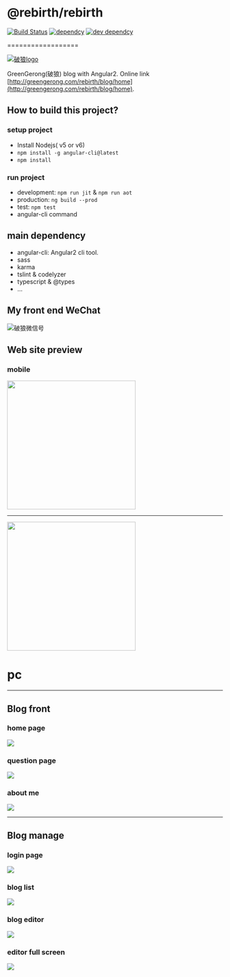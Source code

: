 # @rebirth/rebirth

[![Build Status](https://travis-ci.org/greengerong/rebirth.svg?branch=master)](https://travis-ci.org/greengerong/rebirth)
[![dependcy](https://david-dm.org/greengerong/rebirth.svg)](https://david-dm.org/greengerong/rebirth)
[![dev dependcy](https://david-dm.org/greengerong/rebirth/dev-status.svg)](https://david-dm.org/greengerong/rebirth?type=dev)

==================

[![破狼logo](http://images2015.cnblogs.com/blog/63184/201607/63184-20160730102027700-792274919.png)](http://www.cnblogs.com/whitewolf/)

GreenGerong(破狼) blog with Angular2.  Online link [http://greengerong.com/rebirth/blog/home](http://greengerong.com/rebirth/blog/home).

## How to build this project?

### setup project

* Install Nodejs( v5 or v6)
* `npm install -g angular-cli@latest`
* `npm install`

### run project

* development: `npm run jit` & `npm run aot`
* production: `ng build --prod`
* test: `npm test`
* angular-cli command

## main dependency

* angular-cli: Angular2 cli tool.
* sass
* karma
* tslint & codelyzer
* typescript & @types
* ...

## My front end WeChat

![破狼微信号](https://github.com/greengerong/rebirth/blob/master/src/assets/img/wei-xin-wolf-er-wei-ma.png?raw=true)

## Web site preview

### mobile

<img src="https://cloud.githubusercontent.com/assets/2569893/17268750/bd6fe296-5666-11e6-84e0-c78d9b8c29d2.png"  width="300px" />

<hr/>

<img src="https://cloud.githubusercontent.com/assets/2569893/17268755/d643bd24-5666-11e6-84b2-32b3da8f1846.png"  width="300px" />


# pc
<hr/>

## Blog front
### home page
![](./shortscreens/rebirth-index.png)
### question page
![](./shortscreens/rebirth-question.png)
### about me
![](./shortscreens/rebirth-about.png)

<hr/>

## Blog manage
### login page
![](./shortscreens/rebirth-login.png)
### blog list
![](./shortscreens/rebirth-manage-list.png)
### blog editor
![](./shortscreens/rebirth-manage-edit.png)
### editor full screen
![](./shortscreens/rebirth-manage-fullscreen.png)





